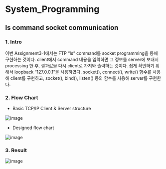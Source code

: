 # System_Programming

## ls command socket communication

### 1. Intro
이번 Assignment3-1에서는 FTP “ls” command를 socket programming을 통해 구현하는 것이다. client에서 command 내용을 입력하면 그 정보를 server에 보내서 processing 한 후, 결과값을 다시 client로 가져와 출력하는 것이다. 쉽게 확인하기 위해서 loopback “127.0.0.1”을 사용하였다. socket(), connect(), write() 함수를 사용해 client를 구현하고, socket(), bind(), listen() 등의 함수를 사용해 server를 구현한다. 

### 2. Flow Chart
* Basic TCP/IP Client & Server structure

![image](https://user-images.githubusercontent.com/62865808/88552056-9398f680-d05e-11ea-9843-0c3c862d1ee8.png)

* Designed flow chart

![image](https://user-images.githubusercontent.com/62865808/88551842-4d439780-d05e-11ea-9a4b-e326e2660c30.png)

### 3. Result

![image](https://user-images.githubusercontent.com/62865808/88551931-68aea280-d05e-11ea-9fe0-f607f983cd3e.png)
